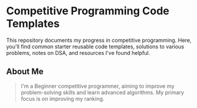 # Competitive Programming Code Templates

This repository documents my progress in competitive programming. Here, you'll find common starter reusable code templates, solutions to various problems, notes on DSA, and resources I've found helpful.

## About Me

> I'm a Beginner competitive programmer, aiming to improve my problem-solving skills and learn advanced algorithms. My primary focus is on improving my ranking.